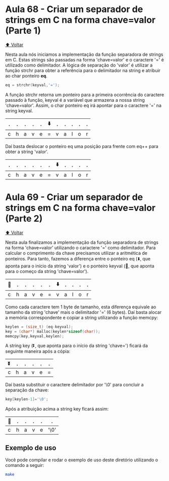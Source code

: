 # Aula 68 - Criar um separador de strings em C na forma chave=valor (Parte 1)

[:arrow_up: Voltar](https://github.com/Geofisicando/C-orientado-a-testes#%C3%ADndice)

Nesta aula nós iniciamos a implementação da função separadora de strings em C. Estas strings são passadas na forma 'chave=valor' e o caractere
'=' é utilizado como delimitador.
A lógica de separação do 'valor' é utilizar a função strchr para obter a referência para o delimitador na string e atribuir ao char ponteiro **eq**.

```c
eq = strchr(keyval,'=');
```
A função strchr retorna um ponteiro para a primeira ocorrência do caractere passado à função, keyval é a variável que armazena a nossa string
'chave=valor'. Assim, o char ponteiro eq irá apontar para o caractere '=' na string keyval.

 . | . | . | . | . | :arrow_down: | . | . | .| . | . |
 ---|---|---|---|---|---|---|---|---|---|---|
c | h | a | v | e | = | v | a | l | o | r |

Daí basta deslocar o ponteiro eq uma posição para frente com eq++ para obter a string 'valor'.

. | . | . | . | . | . | :arrow_down: | . | .| . | . |
 ---|---|---|---|---|---|---|---|---|---|---|
c | h | a | v | e | = | v | a | l | o | r |

# Aula 69 - Criar um separador de strings em C na forma chave=valor (Parte 2)

[:arrow_up: Voltar](https://github.com/Geofisicando/C-orientado-a-testes#%C3%ADndice)

Nesta aula finalizamos a implementação da função separadora de strings na forma 'chave=valor' utilizando o caractere '=' como delimitador.
Para calcular o comprimento da chave precisamos utilizar a aritmética de ponteiros. Para tanto, fazemos a diferença entre o ponteiro
eq (:arrow_down:, que aponta para o início da string 'valor') e o ponteiro keyval (:arrow_down_small:, que aponta para o começo da string 'chave=valor').

:arrow_down_small: | . | . | . | . | . | :arrow_down: | . | .| . | . |
 ---|---|---|---|---|---|---|---|---|---|---|
c | h | a | v | e | = | v | a | l | o | r |

Como cada caractere tem 1 byte de tamanho, esta diferença equivale ao tamanho da string 'chave' mais o delimitador '=' (6 bytes). Daí basta
alocar a memória correspondente e copiar a string utilizando a função memcpy:

```c
keylen = (size_t) (eq-keyval);
key = (char*) malloc(keylen*sizeof(char));
memcpy(key,keyval,keylen);
```

A string key (:arrow_double_down:, que aponta para o início da string 'chave=') ficará da seguinte maneira após a cópia:

:arrow_double_down: | . | . | . | . | . |
 ---|---|---|---|---|---|
c | h | a | v | e | = |

Daí basta substituir o caractere delimitador por '\0' para concluir a separação da chave:

```c
key[keylen-1]='\0';
```

Após a atribuição acima a string key ficará assim:

:arrow_down_small: | . | . | . | . | . |
 ---|---|---|---|---|---|
c | h | a | v | e | '\0' |

## Exemplo de uso

Você pode compilar e rodar o exemplo de uso deste diretório utilizando o comando a seguir:

```sh
make
```
